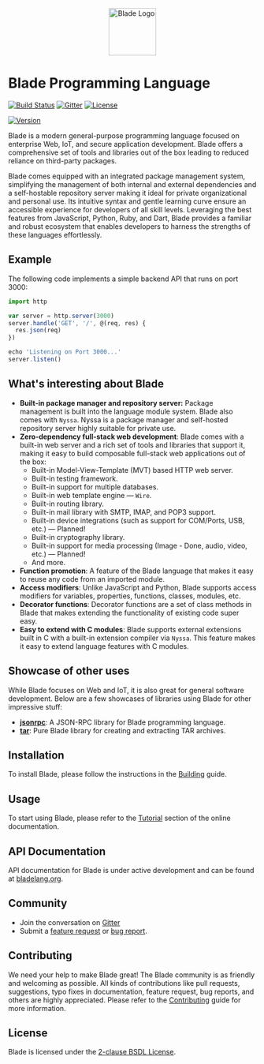 <div align="center">
    <img height="96" alt="Blade Logo" src="https://raw.githubusercontent.com/blade-lang/blade/main/blade.png">
</div>

# Blade Programming Language

[![Build Status](https://github.com/blade-lang/blade/actions/workflows/ci.yml/badge.svg)](https://github.com/blade-lang/blade/actions)
[![Gitter](https://badges.gitter.im/blade-lang/community.svg)](https://gitter.im/blade-lang/community)
[![License](https://img.shields.io/badge/License-BSD_2--Clause-orange.svg)](https://github.com/blade-lang/blade/blob/master/LICENSE)

[//]: # ([![Coverage Status]&#40;https://coveralls.io/repos/github/blade-lang/blade/badge.svg?branch=main&#41;]&#40;https://coveralls.io/github/blade-lang/blade?branch=main&#41;)
[![Version](https://img.shields.io/badge/version-0.0.86-green)](https://github.com/blade-lang/blade)

Blade is a modern general-purpose programming language focused on enterprise Web, IoT, and secure application development. Blade offers a comprehensive set of tools and libraries out of the box leading to reduced reliance on third-party packages. 

Blade comes equipped with an integrated package management system, simplifying the management of both internal and external dependencies and a self-hostable repository server making it ideal for private organizational and personal use. Its intuitive syntax and gentle learning curve ensure an accessible experience for developers of all skill levels. Leveraging the best features from JavaScript, Python, Ruby, and Dart, Blade provides a familiar and robust ecosystem that enables developers to harness the strengths of these languages effortlessly.

## Example

The following code implements a simple backend API that runs on port 3000:

```js
import http

var server = http.server(3000)
server.handle('GET', '/', @(req, res) {
  res.json(req)
})

echo 'Listening on Port 3000...'
server.listen()
```

## What's interesting about Blade

- **Built-in package manager and repository server:** Package management is built into the language module system. Blade also comes with `Nyssa`. Nyssa is a package manager and self-hosted repository server highly suitable for private use.
- **Zero-dependency full-stack web development**: Blade comes with a built-in web server and a rich set of tools and libraries that support it, making it easy to build composable full-stack web applications out of the box:
  - Built-in Model-View-Template (MVT) based HTTP web server.
  - Built-in testing framework.
  - Built-in support for multiple databases.
  - Built-in web template engine &mdash; `Wire`.
  - Built-in routing library.
  - Built-in mail library with SMTP, IMAP, and POP3 support.
  - Built-in device integrations (such as support for COM/Ports, USB, etc.) &mdash; Planned!
  - Built-in cryptography library.
  - Built-in support for media processing (Image - Done, audio, video, etc.) &mdash; Planned!
  - And more.
- **Function promotion**: A feature of the Blade language that makes it easy to reuse any code from an imported module.
- **Access modifiers**: Unlike JavaScript and Python, Blade supports access modifiers for variables, properties, functions, classes, modules, etc.
- **Decorator functions**: Decorator functions are a set of class methods in Blade that makes extending the functionality of existing code super easy.
- **Easy to extend with C modules**: Blade supports external extensions built in C with a built-in extension compiler via `Nyssa`. This feature makes it easy to extend language features with C modules.

## Showcase of other uses

While Blade focuses on Web and IoT, it is also great for general software development. Below are a few showcases of libraries using Blade for other impressive stuff:

- **[jsonrpc](https://github.com/mcfriend99/jsonrpc)**: A JSON-RPC library for Blade programming language.
- **[tar](https://github.com/mcfriend99/tar)**: Pure Blade library for creating and extracting TAR archives.

## Installation

To install Blade, please follow the instructions in the [Building](./BUILDING.md) guide.

## Usage

To start using Blade, please refer to the [Tutorial](https://bladelang.org/tutorial/index.html) section of the online documentation.

## API Documentation

API documentation for Blade is under active development and can be found at [bladelang.org](https://bladelang.org/standard/index.html).

## Community

- Join the conversation on [Gitter](https://gitter.im/blade-lang/community)
- Submit a [feature request](https://github.com/blade-lang/blade/issues/new?labels=feature-request) or [bug report](https://github.com/blade-lang/blade/issues/new?labels=bug).
<!-- - Follow us on Twitter -->

## Contributing

We need your help to make Blade great! The Blade community is as friendly and welcoming as possible. All kinds of contributions like pull requests, suggestions, typo fixes in documentation, feature request, bug reports, and others are highly appreciated. Please refer to the [Contributing](./CONTRIBUTING.md) guide for more information.

## License

Blade is licensed under the [2-clause BSDL License](https://github.com/blade-lang/blade/blob/master/LICENSE).
